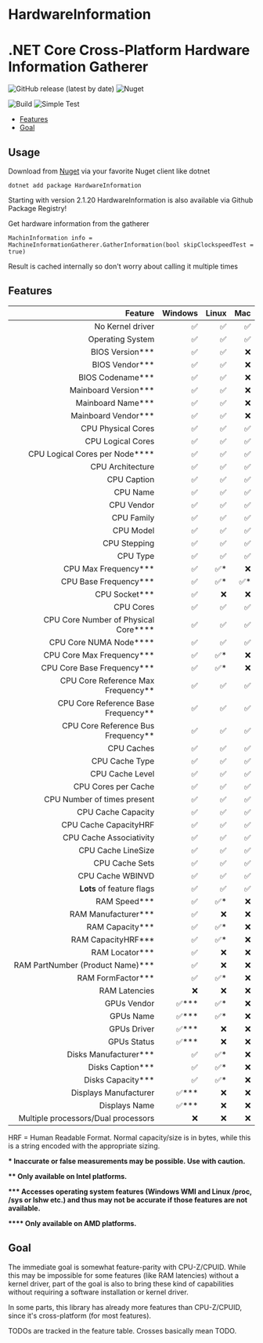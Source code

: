 # HardwareInformation
.NET Core Cross-Platform Hardware Information Gatherer
================

![GitHub release (latest by date)](https://img.shields.io/github/v/release/L3tum/HardwareInformation?style=flat-square)
![Nuget](https://img.shields.io/nuget/v/HardwareInformation?style=flat-square)

![Build](https://github.com/L3tum/HardwareInformation/workflows/.NET%20Core%20CI/badge.svg?style=flat-square)
![Simple Test](https://github.com/L3tum/HardwareInformation/workflows/.NET%20Core%20Simple%20Test/badge.svg?style=flat-square)

  - [Features](#features)
  - [Goal](#goal)
  
## Usage

Download from [Nuget](https://www.nuget.org/packages/HardwareInformation/) via your favorite Nuget client like dotnet

`dotnet add package HardwareInformation`

Starting with version 2.1.20 HardwareInformation is also available via Github Package Registry!

Get hardware information from the gatherer

`MachinInformation info = MachineInformationGatherer.GatherInformation(bool skipClockspeedTest = true)`

Result is cached internally so don't worry about calling it multiple times

## Features

| Feature| Windows | Linux | Mac |
| ----: | ---: |  ----: | ---: |
| No Kernel driver |  :white_check_mark:  | :white_check_mark: | :white_check_mark: |
| Operating System |  :white_check_mark:  | :white_check_mark: | :white_check_mark: |
| BIOS Version*** |  :white_check_mark: | :white_check_mark: | :x: |
| BIOS Vendor*** | :white_check_mark: | :white_check_mark: | :x:
| BIOS Codename*** | :white_check_mark: | :white_check_mark: | :x:
| Mainboard Version*** | :white_check_mark: | :white_check_mark: | :x:
| Mainboard Name*** | :white_check_mark: | :white_check_mark: | :x:
| Mainboard Vendor*** | :white_check_mark: | :white_check_mark: | :x:
| CPU Physical Cores | :white_check_mark: | :white_check_mark: | :white_check_mark:
| CPU Logical Cores | :white_check_mark: | :white_check_mark: | :white_check_mark:
| CPU Logical Cores per Node**** | :white_check_mark: | :white_check_mark: | :white_check_mark:
| CPU Architecture | :white_check_mark: | :white_check_mark: | :white_check_mark:
| CPU Caption | :white_check_mark: | :white_check_mark: | :white_check_mark:
| CPU Name | :white_check_mark: | :white_check_mark: | :white_check_mark:
| CPU Vendor | :white_check_mark: | :white_check_mark: | :white_check_mark:
| CPU Family | :white_check_mark: | :white_check_mark: | :white_check_mark:
| CPU Model | :white_check_mark: | :white_check_mark: | :white_check_mark:
| CPU Stepping | :white_check_mark: | :white_check_mark: | :white_check_mark:
| CPU Type | :white_check_mark: | :white_check_mark: | :white_check_mark:
| CPU Max Frequency*** | :white_check_mark: | :white_check_mark:* | :x:
| CPU Base Frequency*** | :white_check_mark: | :white_check_mark:* | :white_check_mark:*
| CPU Socket*** | :white_check_mark: | :x: | :x:
| CPU Cores | :white_check_mark: | :white_check_mark: | :white_check_mark:
| CPU Core Number of Physical Core**** | :white_check_mark: | :white_check_mark: | :white_check_mark:
| CPU Core NUMA Node**** | :white_check_mark: | :white_check_mark: | :white_check_mark:
| CPU Core Max Frequency*** | :white_check_mark: | :white_check_mark:* | :x:
| CPU Core Base Frequency*** | :white_check_mark: | :white_check_mark:* | :x:
| CPU Core Reference Max Frequency** | :white_check_mark: | :white_check_mark: | :white_check_mark:
| CPU Core Reference Base Frequency** | :white_check_mark: | :white_check_mark: | :white_check_mark:
| CPU Core Reference Bus Frequency** | :white_check_mark: | :white_check_mark: | :white_check_mark:
| CPU Caches | :white_check_mark: | :white_check_mark: | :white_check_mark:
| CPU Cache Type | :white_check_mark: | :white_check_mark: | :white_check_mark:
| CPU Cache Level | :white_check_mark: | :white_check_mark: | :white_check_mark:
| CPU Cores per Cache | :white_check_mark: | :white_check_mark: | :white_check_mark:
| CPU Number of times present | :white_check_mark: | :white_check_mark: | :white_check_mark:
| CPU Cache Capacity | :white_check_mark: | :white_check_mark: | :white_check_mark:
| CPU Cache CapacityHRF | :white_check_mark: | :white_check_mark: | :white_check_mark:
| CPU Cache Associativity | :white_check_mark: | :white_check_mark: | :white_check_mark:
| CPU Cache LineSize | :white_check_mark: | :white_check_mark: | :white_check_mark:
| CPU Cache Sets | :white_check_mark: | :white_check_mark: | :white_check_mark:
| CPU Cache WBINVD | :white_check_mark: | :white_check_mark: | :white_check_mark:
| **Lots** of feature flags | :white_check_mark: | :white_check_mark: | :white_check_mark:
| RAM Speed*** | :white_check_mark: | :white_check_mark:* | :x:
| RAM Manufacturer*** | :white_check_mark: | :x: | :x:
| RAM Capacity*** | :white_check_mark: | :white_check_mark:* | :x:
| RAM CapacityHRF*** | :white_check_mark: | :white_check_mark:* | :x:
| RAM Locator*** | :white_check_mark: | :x: | :x:
| RAM PartNumber (Product Name)*** | :white_check_mark: | :x: | :x:
| RAM FormFactor*** | :white_check_mark: | :white_check_mark:* | :x:
| RAM Latencies | :x: | :x: | :x:
| GPUs Vendor | :white_check_mark:*** | :white_check_mark:* | :x:
| GPUs Name | :white_check_mark:*** | :white_check_mark:* | :x:
| GPUs Driver | :white_check_mark:*** | :x: | :x:
| GPUs Status | :white_check_mark:*** | :x: | :x:
| Disks Manufacturer*** | :white_check_mark: | :white_check_mark:* | :x:
| Disks Caption*** | :white_check_mark: | :white_check_mark:* | :x:
| Disks Capacity*** | :white_check_mark: | :white_check_mark:* | :x:
| Displays Manufacturer | :white_check_mark:*** | :x: | :x:
| Displays Name | :white_check_mark:*** | :x: | :x:
| Multiple processors/Dual processors | :x: | :x: | :x:

HRF = Human Readable Format. Normal capacity/size is in bytes, while this is a string encoded with the appropriate sizing.

**\* Inaccurate or false measurements may be possible. Use with caution.**

**\*\* Only available on Intel platforms.**

**\*\*\* Accesses operating system features (Windows WMI and Linux /proc, /sys or lshw etc.) and thus may not be accurate if those features are not available.**

**\*\*\*\* Only available on AMD platforms.**

## Goal

The immediate goal is somewhat feature-parity with CPU-Z/CPUID. 
While this may be impossible for some features (like RAM latencies) without a kernel driver, part of the goal is
also to bring these kind of capabilities without requiring a software installation or kernel driver.

In some parts, this library has already more features than CPU-Z/CPUID, since it's cross-platform (for most features).

TODOs are tracked in the feature table. Crosses basically mean TODO.

